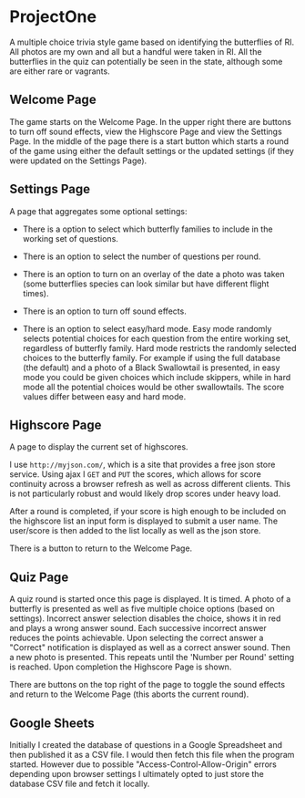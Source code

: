 # ProjectOne

A multiple choice trivia style game based on identifying the butterflies of RI. All photos are my own and all but a handful were taken in RI. All the butterflies in the quiz can potentially be seen in the state, although some are either rare or vagrants.

## Welcome Page

The game starts on the Welcome Page. In the upper right there are buttons to turn off sound effects, view the Highscore Page and view the Settings Page. In the middle of the page there is a start button which starts a round of the game using either the default settings or the updated settings (if they were updated on the Settings Page).

## Settings Page

A page that aggregates some optional settings:

- There is a option to select which butterfly families to include in the working set of questions.

- There is an option to select the number of questions per round.

- There is an option to turn on an overlay of the date a photo was taken (some butterflies species can look similar but have different flight times).

- There is an option to turn off sound effects.

- There is an option to select easy/hard mode. Easy mode randomly selects potential choices for each question from the entire working set, regardless of butterfly family. Hard mode restricts the randomly selected choices to the butterfly family. For example if using the full database (the default) and a photo of a Black Swallowtail is presented, in easy mode you could be given choices which include skippers, while in hard mode all the potential choices would be other swallowtails. The score values differ between easy and hard mode.

## Highscore Page

A page to display the current set of highscores.

I use `http://myjson.com/`, which is a site that provides a free json store service.
Using ajax I `GET` and `PUT` the scores, which allows for score continuity across a browser refresh as well as across different clients. This is not particularly robust and would likely drop scores under heavy load.

After a round is completed, if your score is high enough to be included on the highscore list an input form is displayed to submit a user name. The user/score is then added to the list locally as well as the json store.

There is a button to return to the Welcome Page.

## Quiz Page

A quiz round is started once this page is displayed. It is timed. A photo of a butterfly is presented as well as five multiple choice options (based on settings). Incorrect answer selection disables the choice, shows it in red and plays a wrong answer sound. Each successive incorrect answer reduces the points achievable. Upon selecting the correct answer a "Correct" notification is displayed as well as a correct answer sound. Then a new photo is presented. This repeats until the 'Number per Round' setting is reached. Upon completion the Highscore Page is shown.

There are buttons on the top right of the page to toggle the sound effects and return to the Welcome Page (this aborts the current round).


## Google Sheets

Initially I created the database of questions in a Google Spreadsheet and then published it as a CSV file. I would then fetch this file when the program started. However due to possible "Access-Control-Allow-Origin" errors depending upon browser settings I ultimately opted to just store the database CSV file and fetch it locally.
